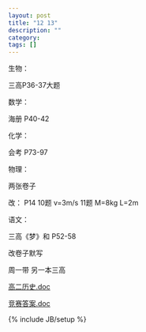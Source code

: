 ```yaml
---
layout: post
title: "12 13"
description: ""
category: 
tags: []
---
```


生物：

三高P36-37大题

数学：

海册 P40-42

化学：

会考 P73-97

物理：

两张卷子

改： P14 10题 v=3m/s 11题 M=8kg L=2m

语文：

三高《梦》和 P52-58

改卷子默写

周一带 另一本三高

[高二历史.doc](https://www.filepicker.io/api/file/KjJx4tZFRruGMtJSeGkA)

[竞赛答案.doc](https://www.filepicker.io/api/file/T19qXJy7QNSP8ZRYHk0c)

{% include JB/setup %}
